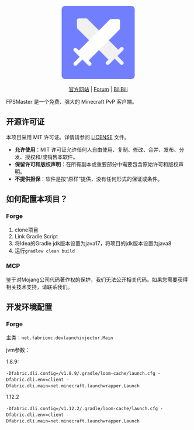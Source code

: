 <div align="center">
<p>
    <img width="200" src="/pictures/logo.png">
</p>

[官方网站](https://fpsmaster.top) |
[Forum](https://forums.fpsmaster.top) |
[BiliBili](https://space.bilibili.com/628246693)
</div>

FPSMaster 是一个免费、强大的 Minecraft PvP 客户端。

## 开源许可证
本项目采用 MIT 许可证。详情请参阅 [LICENSE](LICENSE) 文件。

- **允许使用**：MIT 许可证允许任何人自由使用、复制、修改、合并、发布、分发、授权和/或销售本软件。
- **保留许可和版权声明**：在所有副本或重要部分中需要包含原始许可和版权声明。
- **不提供担保**：软件是按“原样”提供，没有任何形式的保证或条件。

## 如何配置本项目？

### Forge
1. clone项目
2. Link Gradle Script
3. 将Idea的Gradle jdk版本设置为java17，将项目的jdk版本设置为java8
4. 运行`gradlew clean build`

### MCP
鉴于对Mojang公司代码著作权的保护，我们无法公开相关代码。如果您需要获得相关技术支持，请联系我们。

## 开发环境配置

### Forge
主类：`net.fabricmc.devlaunchinjector.Main`

jvm参数：

1.8.9:

`-Dfabric.dli.config=/v1.8.9/.gradle/loom-cache/launch.cfg -Dfabric.dli.env=client -Dfabric.dli.main=net.minecraft.launchwrapper.Launch`

1.12.2

`-Dfabric.dli.config=/v1.12.2/.gradle/loom-cache/launch.cfg -Dfabric.dli.env=client -Dfabric.dli.main=net.minecraft.launchwrapper.Launch`